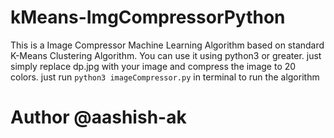 # kMeans-ImgCompressorPython
This is a Image Compressor Machine Learning Algorithm based on standard K-Means Clustering Algorithm.
You can use it using python3 or greater.
just simply replace dp.jpg with your image and compress the image to 20 colors.
just run `python3 imageCompressor.py` in terminal to run the algorithm
# Author @aashish-ak

